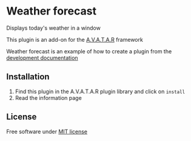# Weather forecast

Displays today's weather in a window

This plugin is an add-on for the [A.V.A.T.A.R](https://avatar-home-automation.github.io/docs) framework 

Weather forecast is an example of how to create a plugin from the [development documentation](https://avatar-home-automation.github.io/docs/meteo/)

 ## Installation

 1. Find this plugin in the A.V.A.T.A.R plugin library and click on `install`
 2. Read the information page
 
## License
Free software under [MIT license](https://github.com/avatar-home-automation/A.V.A.T.A.R-plugin-worldTime/blob/master/LICENSE)


